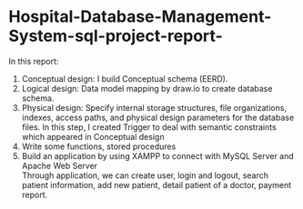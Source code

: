# Hospital-Database-Management-System-sql-project-report-
In this report:<br />
1. Conceptual design: I build Conceptual schema (EERD).<br />
2. Logical design: Data model mapping by draw.io to create database schema.<br />
3. Physical design: Specify internal storage structures, file organizations, indexes, access paths, and physical design parameters for the database files. In this step, I created Trigger to deal with semantic constraints which appeared in Conceptual design <br />
4. Write some functions, stored procedures <br />
5. Build an application by using XAMPP to connect with MySQL Server and Apache Web Server <br />
Through application, we can create user, login and logout, search patient information, add new patient, detail patient of a  doctor, payment report.
